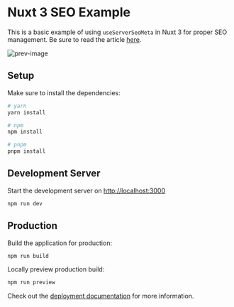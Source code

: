 # Nuxt 3 SEO Example

This is a basic example of using `useServerSeoMeta` in Nuxt 3 for proper SEO management. Be sure to read the article [here](https://devjavu.space/post/a-practical-guide-to-seo-in-nuxt-3/).

![prev-image](https://cdn-images-1.medium.com/max/1600/1*iJV-WpM3aDjAZrY6gjOxIA@2x.jpeg)

## Setup

Make sure to install the dependencies:

```bash
# yarn
yarn install

# npm
npm install

# pnpm
pnpm install
```

## Development Server

Start the development server on <http://localhost:3000>

```bash
npm run dev
```

## Production

Build the application for production:

```bash
npm run build
```

Locally preview production build:

```bash
npm run preview
```

Check out the [deployment documentation](https://nuxt.com/docs/getting-started/deployment) for more information.
